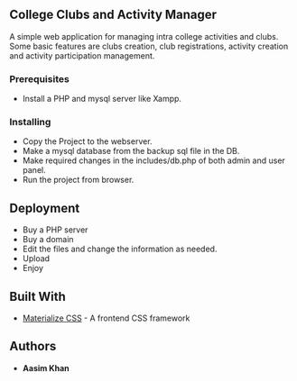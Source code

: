 ## College Clubs and Activity Manager

A simple web application for managing intra college activities and clubs. Some basic features are clubs creation, club registrations, activity creation and activity participation management.

### Prerequisites

* Install a PHP and mysql server like Xampp.

### Installing

* Copy the Project to the webserver.
* Make a mysql database from the backup sql file in the DB.
* Make  required changes in the includes/db.php of both admin and user panel.
* Run the project from browser.


## Deployment

* Buy a PHP server
* Buy a domain
* Edit the files and change the information as needed.
* Upload 
* Enjoy

## Built With

* [Materialize CSS](http://materializecss.com/) - A frontend CSS framework 


## Authors

* **Aasim Khan** 




